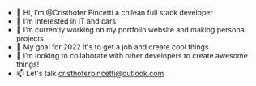 - 👋 Hi, I’m @Cristhofer Pincetti a chilean full stack developer
- 👀 I’m interested in IT and cars
- 🌱 I’m currently working on my portfolio website and making personal projects
- 🥅 My goal for 2022 it's to get a job and create cool things
- 💞️ I’m looking to collaborate with other developers to create awesome things!
- 📫 Let's talk cristhoferpincetti@outlook.com

<!---
BrainerVirus/BrainerVirus is a ✨ special ✨ repository because its `README.md` (this file) appears on your GitHub profile.
You can click the Preview link to take a look at your changes.
--->
